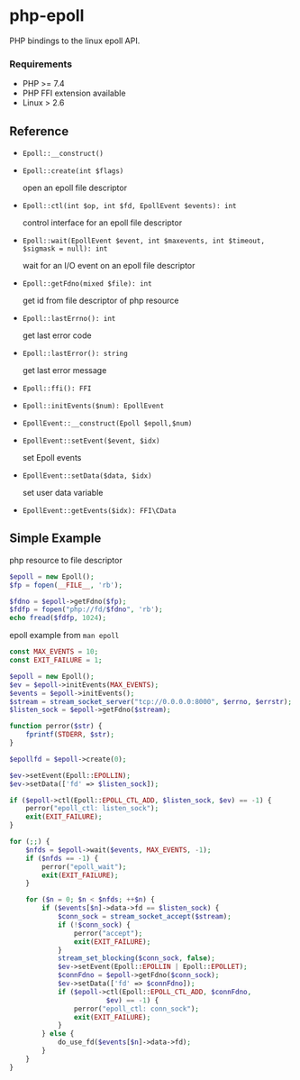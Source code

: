 # php-epoll
PHP bindings to the linux epoll API.

### Requirements
* PHP >= 7.4
* PHP FFI extension available
* Linux > 2.6

## Reference

* `Epoll::__construct()`  
* `Epoll::create(int $flags)`
  
  open an epoll file descriptor
* `Epoll::ctl(int $op, int $fd, EpollEvent $events): int`
  
  control interface for an epoll file descriptor
* `Epoll::wait(EpollEvent $event, int $maxevents, int $timeout, $sigmask = null): int`

  wait for an I/O event on an epoll file descriptor
* `Epoll::getFdno(mixed $file): int`

  get id from file descriptor of php resource
* `Epoll::lastErrno(): int`

  get last error code
* `Epoll::lastError(): string`

  get last error message
* `Epoll::ffi(): FFI`
* `Epoll::initEvents($num): EpollEvent`
* `EpollEvent::__construct(Epoll $epoll,$num)`
* `EpollEvent::setEvent($event, $idx)`

  set Epoll events
* `EpollEvent::setData($data, $idx)`
  
  set user data variable
* `EpollEvent::getEvents($idx): FFI\CData`
  
## Simple Example

php resource to file descriptor
```php
$epoll = new Epoll();
$fp = fopen(__FILE__, 'rb');

$fdno = $epoll->getFdno($fp);
$fdfp = fopen("php://fd/$fdno", 'rb');
echo fread($fdfp, 1024);
```

epoll example from `man epoll`

```php
const MAX_EVENTS = 10;
const EXIT_FAILURE = 1;

$epoll = new Epoll();
$ev = $epoll->initEvents(MAX_EVENTS);
$events = $epoll->initEvents();
$stream = stream_socket_server("tcp://0.0.0.0:8000", $errno, $errstr);
$listen_sock = $epoll->getFdno($stream);

function perror($str) {
    fprintf(STDERR, $str);
}

$epollfd = $epoll->create(0);

$ev->setEvent(Epoll::EPOLLIN);
$ev->setData(['fd' => $listen_sock]);

if ($epoll->ctl(Epoll::EPOLL_CTL_ADD, $listen_sock, $ev) == -1) {
    perror("epoll_ctl: listen_sock");
    exit(EXIT_FAILURE);
}

for (;;) {
    $nfds = $epoll->wait($events, MAX_EVENTS, -1);
    if ($nfds == -1) {
        perror("epoll_wait");
        exit(EXIT_FAILURE);
    }

    for ($n = 0; $n < $nfds; ++$n) {
        if ($events[$n]->data->fd == $listen_sock) {
            $conn_sock = stream_socket_accept($stream);
            if (!$conn_sock) {
                perror("accept");
                exit(EXIT_FAILURE);
            }
            stream_set_blocking($conn_sock, false);
            $ev->setEvent(Epoll::EPOLLIN | Epoll::EPOLLET);
            $connFdno = $epoll->getFdno($conn_sock);
            $ev->setData(['fd' => $connFdno]);
            if ($epoll->ctl(Epoll::EPOLL_CTL_ADD, $connFdno,
                        $ev) == -1) {
                perror("epoll_ctl: conn_sock");
                exit(EXIT_FAILURE);
            }
        } else {
            do_use_fd($events[$n]->data->fd);
        }
    }
}
```